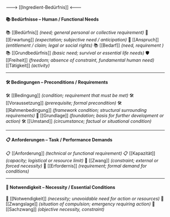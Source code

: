 ---> [[Ingredient-Bedürfnis]] <---
#### 📚 Bedürfnisse – Human / Functional Needs

📚 [[Bedürfnis]] *(need; general personal or collective requirement)*
🎯 [[Erwartung]] *(expectation; subjective need / anticipation)*
🎯 [[Anspruch]] *(entitlement / claim; legal or social rights)*
📚 [[Bedarf]] *(need, requirement  )*
📚 [[Grundbedürfnis]] *(basic need; survival or essential life needs)*
🛡️ [[Freiheit]] *(freedom; absence of constraint, fundamental human need)*
[[Tätigkeit]] *(activity)*


---

#### 🛠️ Bedingungen – Preconditions / Requirements

🛠️ [[Bedingung]] *(condition; requirement that must be met)*
🛠️ [[Voraussetzung]] *(prerequisite; formal precondition)*
🛠️ [[Rahmenbedingung]] *(framework condition; structural surrounding requirements)*
🧱 [[Grundlage]] *(foundation; basis for further development or action)*
🛠️ [[Umstand]] *(circumstance; factual or situational condition)*

---

#### 📋 Anforderungen – Task / Performance Demands

📋 [[Anforderung]] *(technical or functional requirement)*
📋 [[Kapazität]] *(capacity; logistical or resource limit)*
🧲 [[Zwang]] *(constraint; external or forced necessity)*
🧲 [[Erfordernis]] *(requirement; formal demand for conditions)*

---

#### 🎯 Notwendigkeit – Necessity / Essential Conditions

🎯 [[Notwendigkeit]] *(necessity; unavoidable need for action or resources)*
🎯 [[Zwangslage]] *(situation of compulsion; emergency requiring action)*
🚧 [[Sachzwang]] *(objective necessity, constraint)*


